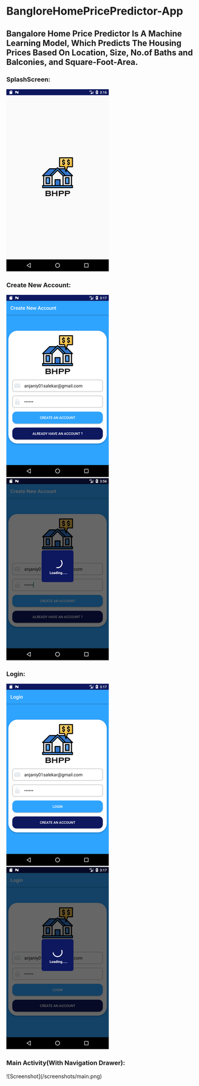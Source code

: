 # BangloreHomePricePredictor-App
<h2>Bangalore Home Price Predictor Is A Machine Learning Model, Which Predicts The Housing Prices Based On Location, Size, No.of Baths and Balconies, and Square-Foot-Area.</h2>

<h3>SplashScreen: </h3>

![Screenshot](/screenshots/splash_screen.png)

<h3>Create New Account: </h3>

![Screenshot](/screenshots/register.png)
![Screenshot](/screenshots/register_2.png)

<h3>Login: </h3>

![Screenshot](/screenshots/login_1.png)
![Screenshot](/screenshots/login_2.png)

<h3>Main Activity(With Navigation Drawer): </h3>
![Screenshot](/screenshots/main.png)
